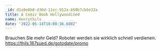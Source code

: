 ```yaml
---
_id: d1a9e0b0-d36d-11ec-952a-b58b7cb6e32a
title: A Comic Book Hollywoodized
name: Henrythils
date: '2022-05-14T10:08:36.680Z'
---
```

Brauchen Sie mehr Geld? Roboter werden sie wirklich schnell verdienen. https://thils.187sued.de/gotodate/promo
